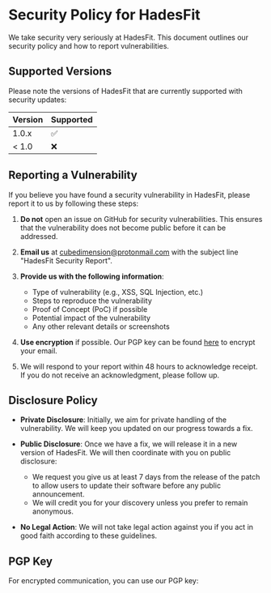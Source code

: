 # Security Policy for HadesFit

We take security very seriously at HadesFit. This document outlines our security policy and how to report vulnerabilities.

## Supported Versions

Please note the versions of HadesFit that are currently supported with security updates:

| Version | Supported          |
| ------- | ------------------ |
| 1.0.x   | :white_check_mark: |
| < 1.0   | :x:                |

## Reporting a Vulnerability

If you believe you have found a security vulnerability in HadesFit, please report it to us by following these steps:

1. **Do not** open an issue on GitHub for security vulnerabilities. This ensures that the vulnerability does not become public before it can be addressed.

2. **Email us** at [cubedimension@protonmail.com](mailto:cubedimension@protonmail.com) with the subject line "HadesFit Security Report".

3. **Provide us with the following information**:
   - Type of vulnerability (e.g., XSS, SQL Injection, etc.)
   - Steps to reproduce the vulnerability
   - Proof of Concept (PoC) if possible
   - Potential impact of the vulnerability
   - Any other relevant details or screenshots

4. **Use encryption** if possible. Our PGP key can be found [here](#pgp-key) to encrypt your email.

5. We will respond to your report within 48 hours to acknowledge receipt. If you do not receive an acknowledgment, please follow up.

## Disclosure Policy

- **Private Disclosure**: Initially, we aim for private handling of the vulnerability. We will keep you updated on our progress towards a fix.

- **Public Disclosure**: Once we have a fix, we will release it in a new version of HadesFit. We will then coordinate with you on public disclosure:
  - We request you give us at least 7 days from the release of the patch to allow users to update their software before any public announcement.
  - We will credit you for your discovery unless you prefer to remain anonymous.

- **No Legal Action**: We will not take legal action against you if you act in good faith according to these guidelines.

## PGP Key

For encrypted communication, you can use our PGP key:
